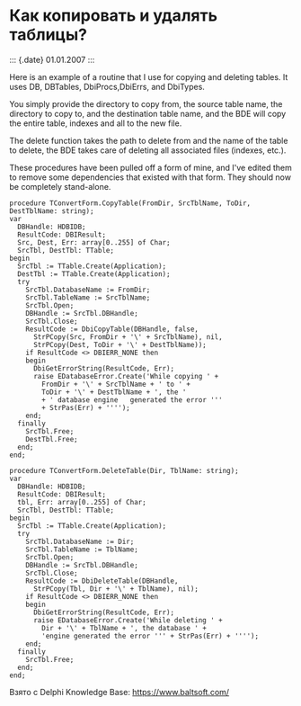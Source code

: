 Как копировать и удалять таблицы?
=================================

::: {.date}
01.01.2007
:::

Here is an example of a routine that I use for copying and deleting
tables. It uses DB, DBTables, DbiProcs,DbiErrs, and DbiTypes.

You simply provide the directory to copy from, the source table name,
the directory to copy to, and the destination table name, and the BDE
will copy the entire table, indexes and all to the new file.

The delete function takes the path to delete from and the name of the
table to delete, the BDE takes care of deleting all associated files
(indexes, etc.).

These procedures have been pulled off a form of mine, and I\'ve edited
them to remove some dependencies that existed with that form. They
should now be completely stand-alone.

    procedure TConvertForm.CopyTable(FromDir, SrcTblName, ToDir, DestTblName: string);
    var
      DBHandle: HDBIDB;
      ResultCode: DBIResult;
      Src, Dest, Err: array[0..255] of Char;
      SrcTbl, DestTbl: TTable;
    begin
      SrcTbl := TTable.Create(Application);
      DestTbl := TTable.Create(Application);
      try
        SrcTbl.DatabaseName := FromDir;
        SrcTbl.TableName := SrcTblName;
        SrcTbl.Open;
        DBHandle := SrcTbl.DBHandle;
        SrcTbl.Close;
        ResultCode := DbiCopyTable(DBHandle, false,
          StrPCopy(Src, FromDir + '\' + SrcTblName), nil,
          StrPCopy(Dest, ToDir + '\' + DestTblName));
        if ResultCode <> DBIERR_NONE then
        begin
          DbiGetErrorString(ResultCode, Err);
          raise EDatabaseError.Create('While copying ' +
            FromDir + '\' + SrcTblName + ' to ' +
            ToDir + '\' + DestTblName + ', the '
            + ' database engine   generated the error '''
            + StrPas(Err) + '''');
        end;
      finally
        SrcTbl.Free;
        DestTbl.Free;
      end;
    end;
     
    procedure TConvertForm.DeleteTable(Dir, TblName: string);
    var
      DBHandle: HDBIDB;
      ResultCode: DBIResult;
      tbl, Err: array[0..255] of Char;
      SrcTbl, DestTbl: TTable;
    begin
      SrcTbl := TTable.Create(Application);
      try
        SrcTbl.DatabaseName := Dir;
        SrcTbl.TableName := TblName;
        SrcTbl.Open;
        DBHandle := SrcTbl.DBHandle;
        SrcTbl.Close;
        ResultCode := DbiDeleteTable(DBHandle,
          StrPCopy(Tbl, Dir + '\' + TblName), nil);
        if ResultCode <> DBIERR_NONE then
        begin
          DbiGetErrorString(ResultCode, Err);
          raise EDatabaseError.Create('While deleting ' +
            Dir + '\' + TblName + ', the database ' +
            'engine generated the error ''' + StrPas(Err) + '''');
        end;
      finally
        SrcTbl.Free;
      end;
    end;

Взято с Delphi Knowledge Base: <https://www.baltsoft.com/>
